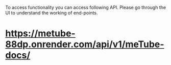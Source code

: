  To access functionality you can access following API. Please go through the UI to understand the working of end-points.
# https://metube-88dp.onrender.com/api/v1/meTube-docs/
